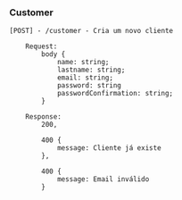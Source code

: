 ### Customer
    [POST] - /customer - Cria um novo cliente

        Request:
            body {
                name: string;
                lastname: string;
                email: string;
                password: string
                passwordConfirmation: string;
            }

        Response:
            200,

            400 {
                message: Cliente já existe
            },

            400 {
                message: Email inválido
            }
